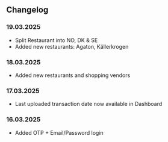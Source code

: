 ## Changelog

### 19.03.2025

- Split Restaurant into NO, DK & SE
- Added new restaurants: Agaton, Källerkrogen

### 18.03.2025

- Added new restaurants and shopping vendors

### 17.03.2025

- Last uploaded transaction date now available in Dashboard

### 16.03.2025

- Added OTP + Email/Password login
